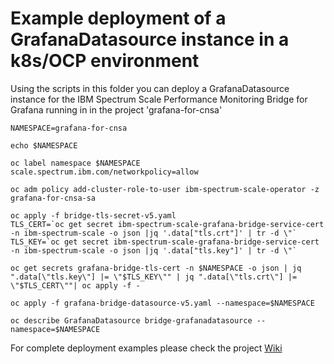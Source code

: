# Example deployment of a GrafanaDatasource instance in a k8s/OCP environment


Using the scripts in this folder you can deploy a GrafanaDatasource instance for the IBM Spectrum Scale Performance Monitoring Bridge for Grafana running in in the project 'grafana-for-cnsa'

```
NAMESPACE=grafana-for-cnsa
```
```
echo $NAMESPACE
```
```
oc label namespace $NAMESPACE scale.spectrum.ibm.com/networkpolicy=allow
```
```
oc adm policy add-cluster-role-to-user ibm-spectrum-scale-operator -z grafana-for-cnsa-sa
```
```
oc apply -f bridge-tls-secret-v5.yaml
TLS_CERT=`oc get secret ibm-spectrum-scale-grafana-bridge-service-cert -n ibm-spectrum-scale -o json |jq '.data["tls.crt"]' | tr -d \"`
TLS_KEY=`oc get secret ibm-spectrum-scale-grafana-bridge-service-cert -n ibm-spectrum-scale -o json |jq '.data["tls.key"]' | tr -d \"`

oc get secrets grafana-bridge-tls-cert -n $NAMESPACE -o json | jq ".data[\"tls.key\"] |= \"$TLS_KEY\"" | jq ".data[\"tls.crt\"] |= \"$TLS_CERT\""| oc apply -f -
```
```
oc apply -f grafana-bridge-datasource-v5.yaml --namespace=$NAMESPACE
```
```
oc describe GrafanaDatasource bridge-grafanadatasource --namespace=$NAMESPACE
```

For complete deployment examples please check the project [Wiki](https://github.com/IBM/ibm-spectrum-scale-bridge-for-grafana/wiki)
